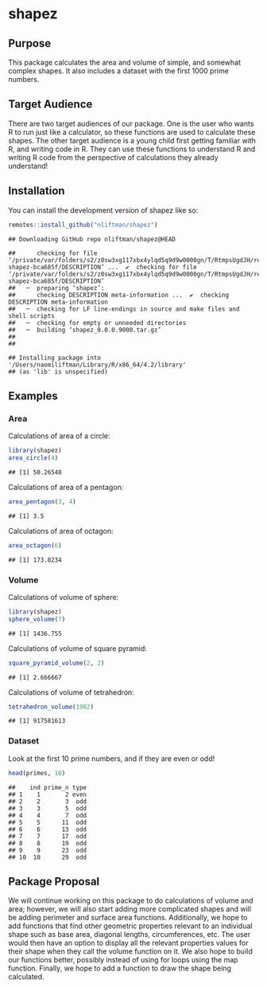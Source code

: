 shapez
================

<!-- README.md is generated from README.Rmd. Please edit that file -->

## Purpose

This package calculates the area and volume of simple, and somewhat
complex shapes. It also includes a dataset with the first 1000 prime
numbers.

## Target Audience

There are two target audiences of our package. One is the user who wants
R to run just like a calculator, so these functions are used to
calculate these shapes. The other target audience is a young child first
getting familiar with R, and writing code in R. They can use these
functions to understand R and writing R code from the perspective of
calculations they already understand!

## Installation

You can install the development version of shapez like so:

``` r
remotes::install_github("nliftman/shapez")
```

    ## Downloading GitHub repo nliftman/shapez@HEAD

    ##      checking for file ‘/private/var/folders/s2/z0sw3xg117xbx4ylqd5q9d9w0000gn/T/RtmpsUgdJH/remotes56d96a553353/nliftman-shapez-bca685f/DESCRIPTION’ ...  ✔  checking for file ‘/private/var/folders/s2/z0sw3xg117xbx4ylqd5q9d9w0000gn/T/RtmpsUgdJH/remotes56d96a553353/nliftman-shapez-bca685f/DESCRIPTION’
    ##   ─  preparing ‘shapez’:
    ##      checking DESCRIPTION meta-information ...  ✔  checking DESCRIPTION meta-information
    ##   ─  checking for LF line-endings in source and make files and shell scripts
    ##   ─  checking for empty or unneeded directories
    ##   ─  building ‘shapez_0.0.0.9000.tar.gz’
    ##      
    ## 

    ## Installing package into '/Users/naomiliftman/Library/R/x86_64/4.2/library'
    ## (as 'lib' is unspecified)

## Examples

### Area

Calculations of area of a circle:

``` r
library(shapez)
area_circle(4)
```

    ## [1] 50.26548

Calculations of area of a pentagon:

``` r
area_pentagon(3, 4)
```

    ## [1] 3.5

Calculations of area of octagon:

``` r
area_octagon(6)
```

    ## [1] 173.8234

### Volume

Calculations of volume of sphere:

``` r
library(shapez)
sphere_volume(7)
```

    ## [1] 1436.755

Calculations of volume of square pyramid:

``` r
square_pyramid_volume(2, 2)
```

    ## [1] 2.666667

Calculations of volume of tetrahedron:

``` r
tetrahedron_volume(1982)
```

    ## [1] 917581613

### Dataset

Look at the first 10 prime numbers, and if they are even or odd!

``` r
head(primes, 10)
```

    ##    ind prime_n type
    ## 1    1       2 even
    ## 2    2       3  odd
    ## 3    3       5  odd
    ## 4    4       7  odd
    ## 5    5      11  odd
    ## 6    6      13  odd
    ## 7    7      17  odd
    ## 8    8      19  odd
    ## 9    9      23  odd
    ## 10  10      29  odd

## Package Proposal

We will continue working on this package to do calculations of volume
and area; however, we will also start adding more complicated shapes and
will be adding perimeter and surface area functions. Additionally, we
hope to add functions that find other geometric properties relevant to
an individual shape such as base area, diagonal lengths, circumferences,
etc. The user would then have an option to display all the relevant
properties values for their shape when they call the volume function on
it. We also hope to build our functions better, possibly instead of
using for loops using the map function. Finally, we hope to add a
function to draw the shape being calculated.
